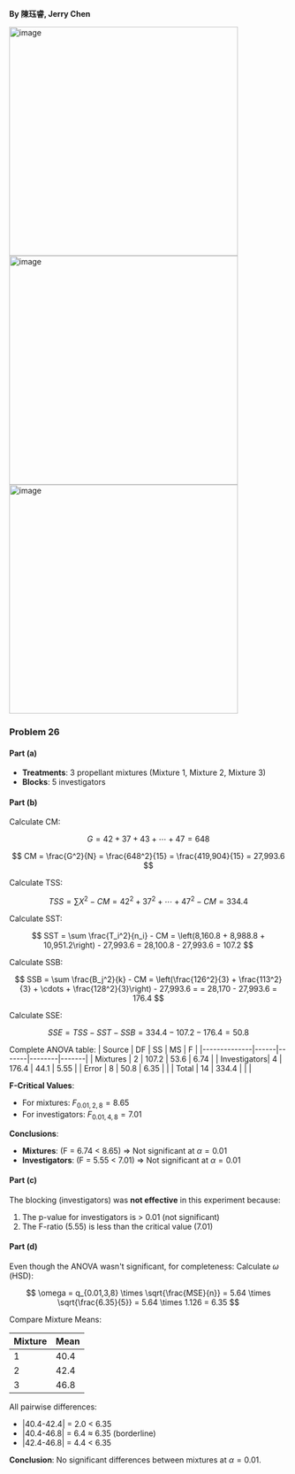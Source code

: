 **By 陳珏睿, Jerry Chen**

<img width="414" alt="image" src="https://github.com/user-attachments/assets/3a7ec1a3-ac8a-4b07-ad97-bd2728d50198" />

<img width="414" alt="image" src="https://github.com/user-attachments/assets/763381b2-479b-445f-b348-cfb13cf68846" />

<img width="414" alt="image" src="https://github.com/user-attachments/assets/18e95a56-f96c-4635-8ed6-5cc64c76a32f" />

### Problem 26

#### Part (a)
- **Treatments**: 3 propellant mixtures (Mixture 1, Mixture 2, Mixture 3)
- **Blocks**: 5 investigators

#### Part (b)

Calculate CM:

$$
G = 42 + 37 + 43 + \cdots + 47 = 648 
$$

$$
CM = \frac{G^2}{N} = \frac{648^2}{15} = \frac{419,904}{15} = 27,993.6
$$

Calculate TSS:

$$
TSS = \sum X^2 - CM = 42^2 + 37^2 + \cdots + 47^2 - CM = 334.4
$$


Calculate SST:

$$
SST = \sum \frac{T_i^2}{n_i} - CM = \left(8,160.8 + 8,988.8 + 10,951.2\right) - 27,993.6 
= 28,100.8 - 27,993.6 = 107.2
$$

Calculate SSB:

$$
SSB = \sum \frac{B_j^2}{k} - CM = \left(\frac{126^2}{3} + \frac{113^2}{3} + \cdots + \frac{128^2}{3}\right) - 27,993.6 = = 28,170 - 27,993.6 = 176.4
$$

Calculate SSE:

$$
SSE = TSS - SST - SSB = 334.4 - 107.2 - 176.4 = 50.8
$$

Complete ANOVA table:
| Source       | DF   | SS    | MS     | F     |
|--------------|------|-------|--------|-------|
| Mixtures     | 2    | 107.2 | 53.6   | 6.74  |
| Investigators| 4    | 176.4 | 44.1   | 5.55  |
| Error        | 8    | 50.8  | 6.35   |       |
| Total        | 14   | 334.4 |        |       |

**F-Critical Values**:
- For mixtures: $F_{0.01, 2, 8} = 8.65$
- For investigators: $F_{0.01, 4, 8} = 7.01$

**Conclusions**:
- **Mixtures**: \(F = 6.74 < 8.65\) ⇒ Not significant at $\alpha = 0.01$
- **Investigators**: \(F = 5.55 < 7.01\) ⇒ Not significant at $\alpha = 0.01$

#### Part (c)
The blocking (investigators) was **not effective** in this experiment because:
1. The p-value for investigators is > 0.01 (not significant)
2. The F-ratio (5.55) is less than the critical value (7.01)

#### Part (d)
Even though the ANOVA wasn't significant, for completeness:
Calculate $\omega$ (HSD):
   
$$
\omega = q_{0.01,3,8} \times \sqrt{\frac{MSE}{n}} = 5.64 \times \sqrt{\frac{6.35}{5}} = 5.64 \times 1.126 = 6.35
$$

Compare Mixture Means:
   
| Mixture | Mean |
|---------|------|
| 1       | 40.4 |
| 2       | 42.4 |
| 3       | 46.8 |

All pairwise differences:
- |40.4-42.4| = 2.0 < 6.35
- |40.4-46.8| = 6.4 ≈ 6.35 (borderline)
- |42.4-46.8| = 4.4 < 6.35

**Conclusion**: No significant differences between mixtures at $\alpha = 0.01$.

